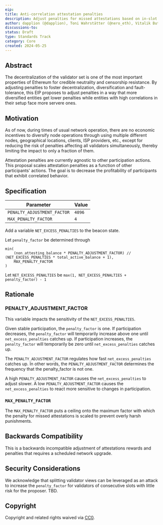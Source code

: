 ```yaml
---
eip: 
title: Anti-correlation attestation penalties
description: Adjust penalties for missed attestations based on in-slot correlation of missed attestation
author: dapplion (@dapplion), Toni Wahrstätter (@nero_eth), Vitalik Buterin (@vbuterin)
discussions-to: 
status: Draft
type: Standards Track
category: Core
created: 2024-05-25
---
```



## Abstract

The decentralization of the validator set is one of the most important properties of Ethereum for credible neutrality and censorship resistance. By adjusting penalties to foster decentralization, diversification and fault-tolerance, this EIP proposes to adjust penalties in a way that more diversified entities get lower penalties while entities with high correlations in their setup face more servere ones.


## Motivation

As of now, during times of usual network operation, there are no economic incentives to diversify node operations through using multiple different nodes, geographical locations, clients, ISP providers, etc., except for reducing the risk of penalties affecting all validators simultaneously, thereby limiting the impact to only a fraction of them. 

Attestation penalties are currently agnostic to other participation actions. This proposal scales attestation penalties as a function of other participants' actions. The goal is to decrease the profitability of participants that exhibit correlated behavior.



## Specification

| Parameter | Value |
| - | - |
| `PENALTY_ADJUSTMENT_FACTOR`    |  `4096` |
| `MAX_PENALTY_FACTOR`    |  `4` |


Add a variable `NET_EXCESS_PENALTIES` to the beacon state.

Let `penalty_factor` be determined through 
```
min(
    (non_attesting_balance * PENALTY_ADJUSTMENT_FACTOR) // (NET_EXCESS_PENALTIES * total_active_balance + 1), 
    MAX_PENALTY_FACTOR
)
```

Let `NET_EXCESS_PENALTIES` be `max(1, NET_EXCESS_PENALTIES + penalty_factor) - 1`



## Rationale

### PENALTY_ADJUSTMENT_FACTOR

This variable impacts the sensitivity of the `NET_EXCESS_PENALTIES`.

Given stable participation, the `penalty_factor` is one.
If participation decreases, the `penalty_factor` will temporarily increase above one until `net_excess_penalties` catches up.
If participation increases, the `penalty_factor` will temporarily be zero until `net_excess_penalties` catches up.

The `PENALTY_ADJUSTMENT_FACTOR` regulates how fast `net_excess_penalties` catches up.
In other words, the `PENALTY_ADJUSTMENT_FACTOR` determines the frequency that the penalty_factor is not one.

A high `PENALTY_ADJUSTMENT_FACTOR` causes the `net_excess_penalties` to adjust slower.
A low `PENALTY_ADJUSTMENT_FACTOR` causes the `net_excess_penalties` to react more sensitive to changes in participation.


### `MAX_PENALTY_FACTOR`

The `MAX_PENALTY_FACTOR` puts a ceiling onto the maximum factor with which the penalty for missed attestations is scaled to prevent overly harsh punishments.


## Backwards Compatibility

This is a backwards incompatible adjustment of attestations rewards and penalties that requires a scheduled network upgrade.


## Security Considerations

We acknowledge that splitting validator views can be leveraged as an attack to increase the `penalty_factor` for validators of consecutive slots with little risk for the proposer. 
TBD.

## Copyright

Copyright and related rights waived via [CC0](../LICENSE.md).

